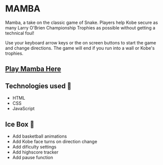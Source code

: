 # MAMBA

Mamba, a take on the classic game of Snake. Players help Kobe secure as many Larry O'Brien Championship Trophies as possible without getting a technical foul!

Use your keyboard arrow keys or the on screen buttons to start the game and change directions. The game will end if you run into a wall or Kobe's trophies.

## [Play Mamba Here](https://harrison-snake.netlify.app/)

## Technologies used 💾
- HTML
- CSS
- JavaScript

## Ice Box 🧊
- Add basketball animations
- Add Kobe face turns on direction change
- Add dificulty settings
- Add highscore tracker 
- Add pause function
